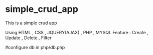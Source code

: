 # simple_crud_app
This is a simple crud app

Using HTML , CSS , JQUERY(AJAX) , PHP , MYSQL
Feature : Create , Update , Delete , Filter

#configure db in php/db.php

